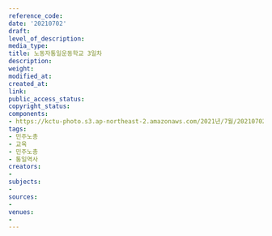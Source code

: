 ```yaml
---
reference_code: 
date: '20210702'
draft: 
level_of_description: 
media_type: 
title: 노동자통일운동학교 3일차
description: 
weight: 
modified_at: 
created_at: 
link: 
public_access_status: 
copyright_status: 
components:
- https://kctu-photo.s3.ap-northeast-2.amazonaws.com/2021년/7월/20210702-노동자통일운동학교+3일차_민주노총_교육_민주노총_통일역사/_1D20021.jpg
tags:
- 민주노총
- 교육
- 민주노총
- 통일역사
creators:
- 
subjects:
- 
sources:
- 
venues:
- 
---
```

